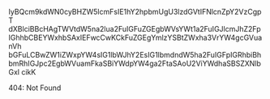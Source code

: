 IyBQcm9kdWN0cyBHZW5lcmFsIE1hY2hpbmUgU3lzdGVtIFNlcnZpY2VzCgpT
dXBlciBBcHAgTWVtdW5na2lua2FuIGFuZGEgbWVsYWt1a2FuIGJlcmJhZ2Fp
IGhhbCBEYWxhbSAxIEFwcCwKCkFuZGEgYmlzYSBtZWxha3VrYW4gcGVuanVh
bGFuLCBwZW1iZWxpYW4sIG1lbWJhY2EsIG1lbmdndW5ha2FuIGFpIGRhbiBh
bmRhIGJpc2EgbWVuamFkaSBiYWdpYW4ga2FtaSAoU2ViYWdhaSBSZXNlbGxl
cikK

<!-- START GLOBAL CORPORATION -->
404: Not Found
<!-- END GLOBAL CORPORATION -->